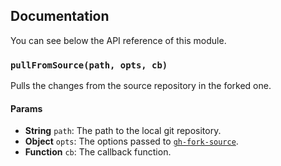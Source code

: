 ## Documentation

You can see below the API reference of this module.

### `pullFromSource(path, opts, cb)`
Pulls the changes from the source repository in the forked one.

#### Params
- **String** `path`: The path to the local git repository.
- **Object** `opts`: The options passed to [`gh-fork-source`](https://github.com/IonicaBiau/gh-fork-source).
- **Function** `cb`: The callback function.

